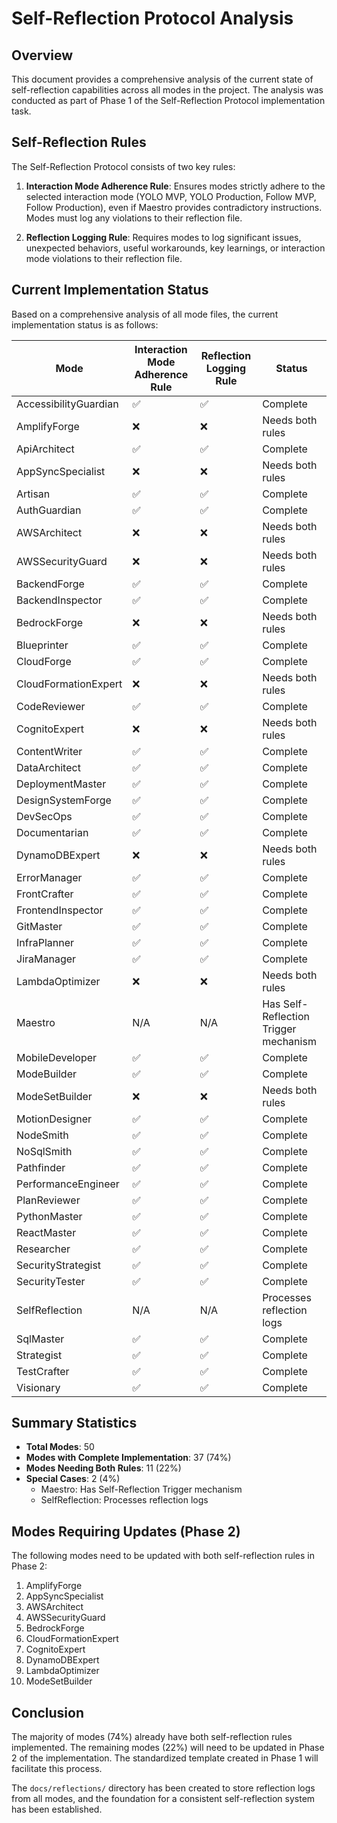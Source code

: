 # Self-Reflection Protocol Analysis

## Overview
This document provides a comprehensive analysis of the current state of self-reflection capabilities across all modes in the project. The analysis was conducted as part of Phase 1 of the Self-Reflection Protocol implementation task.

## Self-Reflection Rules
The Self-Reflection Protocol consists of two key rules:

1. **Interaction Mode Adherence Rule**: Ensures modes strictly adhere to the selected interaction mode (YOLO MVP, YOLO Production, Follow MVP, Follow Production), even if Maestro provides contradictory instructions. Modes must log any violations to their reflection file.

2. **Reflection Logging Rule**: Requires modes to log significant issues, unexpected behaviors, useful workarounds, key learnings, or interaction mode violations to their reflection file.

## Current Implementation Status

Based on a comprehensive analysis of all mode files, the current implementation status is as follows:

| Mode | Interaction Mode Adherence Rule | Reflection Logging Rule | Status |
|------|--------------------------------|------------------------|--------|
| AccessibilityGuardian | ✅ | ✅ | Complete |
| AmplifyForge | ❌ | ❌ | Needs both rules |
| ApiArchitect | ✅ | ✅ | Complete |
| AppSyncSpecialist | ❌ | ❌ | Needs both rules |
| Artisan | ✅ | ✅ | Complete |
| AuthGuardian | ✅ | ✅ | Complete |
| AWSArchitect | ❌ | ❌ | Needs both rules |
| AWSSecurityGuard | ❌ | ❌ | Needs both rules |
| BackendForge | ✅ | ✅ | Complete |
| BackendInspector | ✅ | ✅ | Complete |
| BedrockForge | ❌ | ❌ | Needs both rules |
| Blueprinter | ✅ | ✅ | Complete |
| CloudForge | ✅ | ✅ | Complete |
| CloudFormationExpert | ❌ | ❌ | Needs both rules |
| CodeReviewer | ✅ | ✅ | Complete |
| CognitoExpert | ❌ | ❌ | Needs both rules |
| ContentWriter | ✅ | ✅ | Complete |
| DataArchitect | ✅ | ✅ | Complete |
| DeploymentMaster | ✅ | ✅ | Complete |
| DesignSystemForge | ✅ | ✅ | Complete |
| DevSecOps | ✅ | ✅ | Complete |
| Documentarian | ✅ | ✅ | Complete |
| DynamoDBExpert | ❌ | ❌ | Needs both rules |
| ErrorManager | ✅ | ✅ | Complete |
| FrontCrafter | ✅ | ✅ | Complete |
| FrontendInspector | ✅ | ✅ | Complete |
| GitMaster | ✅ | ✅ | Complete |
| InfraPlanner | ✅ | ✅ | Complete |
| JiraManager | ✅ | ✅ | Complete |
| LambdaOptimizer | ❌ | ❌ | Needs both rules |
| Maestro | N/A | N/A | Has Self-Reflection Trigger mechanism |
| MobileDeveloper | ✅ | ✅ | Complete |
| ModeBuilder | ✅ | ✅ | Complete |
| ModeSetBuilder | ❌ | ❌ | Needs both rules |
| MotionDesigner | ✅ | ✅ | Complete |
| NodeSmith | ✅ | ✅ | Complete |
| NoSqlSmith | ✅ | ✅ | Complete |
| Pathfinder | ✅ | ✅ | Complete |
| PerformanceEngineer | ✅ | ✅ | Complete |
| PlanReviewer | ✅ | ✅ | Complete |
| PythonMaster | ✅ | ✅ | Complete |
| ReactMaster | ✅ | ✅ | Complete |
| Researcher | ✅ | ✅ | Complete |
| SecurityStrategist | ✅ | ✅ | Complete |
| SecurityTester | ✅ | ✅ | Complete |
| SelfReflection | N/A | N/A | Processes reflection logs |
| SqlMaster | ✅ | ✅ | Complete |
| Strategist | ✅ | ✅ | Complete |
| TestCrafter | ✅ | ✅ | Complete |
| Visionary | ✅ | ✅ | Complete |

## Summary Statistics

- **Total Modes**: 50
- **Modes with Complete Implementation**: 37 (74%)
- **Modes Needing Both Rules**: 11 (22%)
- **Special Cases**: 2 (4%)
  - Maestro: Has Self-Reflection Trigger mechanism
  - SelfReflection: Processes reflection logs

## Modes Requiring Updates (Phase 2)

The following modes need to be updated with both self-reflection rules in Phase 2:

1. AmplifyForge
2. AppSyncSpecialist
3. AWSArchitect
4. AWSSecurityGuard
5. BedrockForge
6. CloudFormationExpert
7. CognitoExpert
8. DynamoDBExpert
9. LambdaOptimizer
10. ModeSetBuilder

## Conclusion

The majority of modes (74%) already have both self-reflection rules implemented. The remaining modes (22%) will need to be updated in Phase 2 of the implementation. The standardized template created in Phase 1 will facilitate this process.

The `docs/reflections/` directory has been created to store reflection logs from all modes, and the foundation for a consistent self-reflection system has been established.